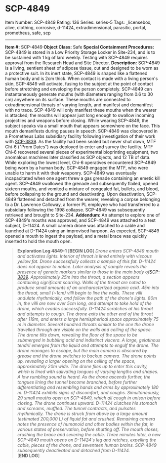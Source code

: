 # SCP-4849
Item Number: SCP-4849
Rating: 136
Series: series-5
Tags: _licensebox, alive, clothing, corrosive, d-11424, extradimensional, parasitic, portal, prometheus, safe, scp

---

  
**Item #:** SCP-4849 
**Object Class:** Safe
**Special Containment Procedures:** SCP-4849 is stored in a Low Priority Storage Locker in Site-234, and is to be sustained with 1 kg of lard weekly. Testing with SCP-4849 requires approval from the Research Head and Site Director.
**Description:** SCP-4849 is a living, sentient sheet of adipose tissue, cut and designed to be worn as a protective suit.
In its inert state, SCP-4849 is shaped like a flattened human body and is 2cm thick. When contact is made with a living person's skin, SCP-4849 will activate, fusing to the subject at the point of contact before stretching and enveloping the person completely.
SCP-4849 can instantaneously generate mouths (with diameters ranging from 0.6 to 30 cm) anywhere on its surface. These mouths are connected to extradimensional throats of varying length, and manifest and demanifest with no trace. SCP-4849 will only manifest these mouths when the wearer is attacked; the mouths will appear just long enough to swallow incoming projectiles and weapons before closing.
While wearing SCP-4849, the subject speaks via a small mouth that appears somewhere on the face. This mouth demanifests during pauses in speech.
SCP-4849 was discovered in a Prometheus Labs subsidiary facility following investigation of their work with [SCP-3839](/scp-3839). As the facility had been sealed but never shut down, MTF Chi-6 ("Prom Dates") was deployed to enter and survey the facility.
MTF Chi-6 recovered several pieces of experimental bioprinting equipment, two anomalous machines later classified as SCP objects, and 12 TB of data. While exploring the lowest level, Chi-6 operatives encountered SCP-4849 being worn by a human body. SCP-4849 engaged the MTF, who were unable to harm it with their weaponry. SCP-4849 was eventually incapacitated when one agent threw a gas grenade containing an emetic kill agent. SCP-4849 swallowed the grenade and subsequently flailed, opened sixteen mouths, and vomited a mixture of congealed fat, bullets, and blood, before collapsing to the ground and deactivating.
Upon deactivation, SCP-4849 flattened and detached from the wearer, revealing a corpse belonging to a Dr. Lawrence Calloway, a former PL employee who had transferred to a subsidiary following the 1998 collapse. SCP-4849 was subsequently retrieved and brought to Site-234.
**Addendum:** An attempt to explore one of SCP-4849's mouths was approved, and SCP-4849 was attached to a test subject, D-11424. A small camera drone was attached to a cable and launched at D-11424 using an improvised harpoon. As expected, SCP-4849 opened a mouth to ingest the payload, and a metal brace was quickly inserted to hold the mouth open.
> **Exploration Log 4849-1**
> [**BEGIN LOG**]
> _Drone enters SCP-4849 mouth and activates lights. Interior of throat is lined entirely with viscous yellow fat._
> _Drone successfully collects a sample of this fat. D-11424 does not appear to notice. Later analysis of sample reveals the presence of genetic markers similar to those in the main body of[SCP-3839](/scp-3839)._
> _Approximately 25m into the throat, a section appears containing significant scarring. Walls of the throat are noted to produce small amounts of an uncharacterized organic acid._
> _45m into the throat, small (~1cm) villi begin to line the walls. These villi undulate rhythmically, and follow the path of the drone's lights._
> _80m in, the villi are now over 5cm long, and attempt to take hold of the drone, which evades successfully. D-11424 scratches at his throat and attempts to cough._
> _The drone exits the other end of the throat after 119m, and enters a large hemispherical space approximately 75 m in diameter. Several hundred throats similar to the one the drone travelled through are visible on the walls and ceiling of the space. The drone tilts down, revealing the floor of the space to be submerged in bubbling acid and indistinct viscera._
> _A large, gelatinous tendril emerges from the liquid and attempts to engulf the drone. The drone manages to escape, but the main camera is obscured by grease and the drone switches to backup camera._
> _The drone points up, revealing a larger opening on the ceiling of the space, approximately 20m wide. The drone flies up to enter this cavity, which is lined with salivating tongues of varying lengths and shapes._
> _A low rumbling sound is heard. As the drone ascends further, the tongues lining the tunnel become branched, before further differentiating and resembling hands and arms by approximately 180 m._
> _D-11424 exhibits signs of discomfort, and coughs. Simultaneously, 29 small mouths open on SCP-4849, which all cough in unison before closing._
> _The drone continues upward. D-11424 clutches his stomach and screams, muffled. The tunnel contracts, and pulsates rhythmically. The drone is struck from above by a large amount (estimated 200,000 L) of liquid fat and crushed. Remaining camera notes the presence of humanoid and other bodies within the fat, in various states of preservation, before shutting off._
> _The mouth closes, crushing the brace and severing the cable. Three minutes later, a new SCP-4849 mouth opens on D-11424's leg and retches, expelling the cable, pieces of the drone, and seventeen human brains. SCP-4849 subsequently deactivated and detached from D-11424._  
>  [**END LOG**]